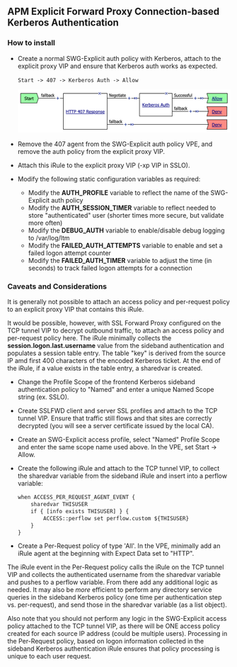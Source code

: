 ## APM Explicit Forward Proxy Connection-based Kerberos Authentication

### How to install
- Create a normal SWG-Explicit auth policy with Kerberos, attach to the explicit proxy VIP and ensure that Kerberos auth works as expected.

  `Start -> 407 -> Kerberos Auth -> Allow`
  
  ![APM Kerberos VPE](../images/apm-kerberos-vpe1.png)

- Remove the 407 agent from the SWG-Explicit auth policy VPE, and remove the auth policy from the explicit proxy VIP.

- Attach this iRule to the explicit proxy VIP (-xp VIP in SSLO).

- Modify the following static configuration variables as required:
  - Modify the **AUTH_PROFILE** variable to reflect the name of the SWG-Explicit auth policy
  - Modify the **AUTH_SESSION_TIMER** variable to reflect needed to store "authenticated" user (shorter times more secure, but validate more often)
  - Modify the **DEBUG_AUTH** variable to enable/disable debug logging to /var/log/ltm
  - Modify the **FAILED_AUTH_ATTEMPTS** variable to enable and set a failed logon attempt counter
  - Modify the **FAILED_AUTH_TIMER** variable to adjust the time (in seconds) to track failed logon attempts for a connection

### Caveats and Considerations
It is generally not possible to attach an access policy and per-request policy to an explicit proxy VIP that contains this iRule. 

It would be possible, however, with SSL Forward Proxy configured on the TCP tunnel VIP to decrypt outbound traffic, to attach an access policy and per-request policy here. The iRule minimally collects the **session.logon.last.username** value from the sideband authentication and populates a session table entry. The table "key" is derived from the source IP amd first 400 characters of the encoded Kerberos ticket. At the end of the iRule, if a value exists in the table entry, a sharedvar is created. 

- Change the Profile Scope of the frontend Kerberos sideband authentication policy to "Named" and enter a unique Named Scope string (ex. SSLO).
- Create SSLFWD client and server SSL profiles and attach to the TCP tunnel VIP. Ensure that traffic still flows and that sites are correctly decrypted (you will see a server certificate issued by the local CA).
- Create an SWG-Explicit access profile, select "Named" Profile Scope and enter the same scope name used above. In the VPE, set Start -> Allow.
- Create the following iRule and attach to the TCP tunnel VIP, to collect the sharedvar variable from the sideband iRule and insert into a perflow variable:

      when ACCESS_PER_REQUEST_AGENT_EVENT {
          sharedvar THISUSER
          if { [info exists THISUSER] } {
              ACCESS::perflow set perflow.custom ${THISUSER}
          }
      }

- Create a Per-Request policy of type 'All'. In the VPE, minimally add an iRule agent at the beginning with Expect Data set to "HTTP". 

The iRule event in the Per-Request policy calls the iRule on the TCP tunnel VIP and collects the authenticated username from the sharedvar variable and pushes to a perflow variable. From there add any additional logic as needed. It may also be *more* efficient to perform any directory service queries in the sideband Kerberos policy (one time per authentication step vs. per-request), and send those in the sharedvar variable (as a list object).

Also note that you should not perform any logic in the SWG-Explicit access policy attached to the TCP tunnel VIP, as there will be ONE access policy created for each source IP address (could be multiple users). Processing in the Per-Request policy, based on logon information collected in the sideband Kerberos authentication iRule ensures that policy processing is unique to each user request.

